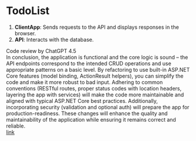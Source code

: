 # TodoList

1. **ClientApp**: Sends requests to the API and displays responses in the browser.
2. **API**: Interacts with the database.

Code review by ChatGPT 4.5  
In conclusion, the application is functional and the core logic is sound – the API endpoints correspond to the intended CRUD operations and use appropriate patterns on a basic level.
By refactoring to use built-in ASP.NET Core features (model binding, ActionResult helpers), you can simplify the code and make it more robust to bad input.
Adhering to common conventions (RESTful routes, proper status codes with location headers, layering the app with services) will make the code more maintainable and aligned with typical ASP.NET Core best practices.
Additionally, incorporating security (validation and optional auth) will prepare the app for production-readiness.
These changes will enhance the quality and maintainability of the application while ensuring it remains correct and reliable.  
[link](https://chatgpt.com/share/67d69d82-5e50-800e-bdf7-b71e61bf9f61)
